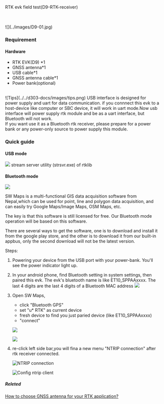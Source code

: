 <span class="markdown-body-normal-header">RTK evk field test(D9-RTK-receiver)
</span>
<br>

<br>
<br>
![](../images/D9-01.jpg) 

### Requirement

#### Hardware
* RTK EVK(D9) *1
* GNSS antenna*1
* USB cable*1
* GNSS antenna cable*1
* Power bank(optional)

<br>
![Tips](../../d303-docs/images/tips.png)
USB interface is designed for power supply and uart for data communication.
if you connnect this evk to a host-device like computer or SBC device, it will 
work in uart mode.Now usb interface will power supply rtk module and be as a uart
interface, but Bluetooth will not work.

<br>
If you want use it as a Bluetooth rtk receiver, please prepare for a power bank
or any power-only source to power supply this module.

### Quick guide

#### USB mode


 ![](../images/str-d9.png)
 stream server utility (strsvr.exe) of rtklib






#### Bluetooth mode

![](../images/sw-map-0.png)

SW Maps is a multi-functional GIS data acquisition software from Nepal,which can 
be used for point, line and polygon data acquisition, and can easily try Google 
Maps/Image Maps, OSM Maps, etc. 

The key is that this software is still licensed for free.
Our Bluetooth mode operation will be based on this software.

There are several ways to get the software, one is to download and install it from
 the google play store, and the other is to download it from our built-in appbus, 
 only the second download will not be the latest version.
 
Steps:
1. Powering your device from the USB port with your power-bank. You'll see the 
power indicator light up.  

2. In your android phone, find Bluetooth setting in system settings, then paired 
this evk. The evk's bluetooth name is like ET10_SPPAAxxxx. The last 4 digits are the 
last 4 digits of a Bluetooth MAC address 
![](../images/sw-d9-1.png)

3. Open SW Maps, 
   - click "Bluetooth GPS"
   - set "u* RTK" as current device 
   - fresh device to find you just paried device (like ET10_SPPAAxxxx) 
   - "connect" 
   
   ![](../images/sw-d9-3.png) 

   ![](../images/sw-d9-5.png)


4. re-click left side bar,you will fina a new menu "NTRIP connection" after rtk receiver 
connected. 

   ![NTRIP connection](../images/sw-d9-6.png) 
 
   ![Config ntrip client](../images/sw-d9-7.png) 

   


   
   
   
   
   
##### Releted   
[How to choose GNSS antenna for your RTK application?](../../d303-docs/common/choice-of-antenna)

